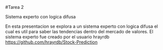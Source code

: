 #Tarea 2

Sistema experto con logica difusa

En esta presentacion se explora a un sistema experto con logica difusa el cual es util para saber las tendencias dentro del mercado de valores.
El sistema experto fue creado por el usuario hrayrdb
https://github.com/hrayrdb/Stock-Prediction
